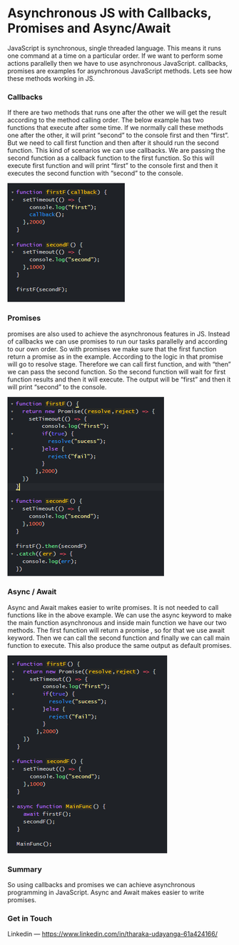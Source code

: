 # Asynchronous JS with Callbacks, Promises and Async/Await
JavaScript is synchronous, single threaded language. This means it runs one command at a time on a particular order. If we want to perform some actions parallelly then we have to use asynchronous JavaScript. callbacks, promises are examples for asynchronous JavaScript methods. Lets see how these methods working in JS.

### Callbacks
If there are two methods that runs one after the other we will get the result according to the method calling order. The below example has two functions that execute after some time. If we normally call these methods one after the other, it will print “second” to the console first and then “first”. But we need to call first function and then after it should run the second function. This kind of scenarios we can use callbacks. We are passing the second function as a callback function to the first function. So this will execute first function and will print “first” to the console first and then it executes the second function with “second” to the console.

![Alt text](/images/callback.PNG?raw=true "Optional Title")

### Promises
promises are also used to achieve the asynchronous features in JS. Instead of callbacks we can use promises to run our tasks parallelly and according to our own order. So with promises we make sure that the first function return a promise as in the example. According to the logic in that promise will go to resolve stage. Therefore we can call first function, and with “then” we can pass the second function. So the second function will wait for first function results and then it will execute. The output will be “first” and then it will print “second” to the console.

![Alt text](/images/promise%20normal.PNG?raw=true "Optional Title")

### Async / Await
Async and Await makes easier to write promises. It is not needed to call functions like in the above example. We can use the async keyword to make the main function asynchronous and inside main function we have our two methods. The first function will return a promise , so for that we use await keyword. Then we can call the second function and finally we can call main function to execute. This also produce the same output as default promises.

![Alt text](/images/async%20await.PNG?raw=true "Optional Title")

### Summary
So using callbacks and promises we can achieve asynchronous programming in JavaScript. Async and Await makes easier to write promises.

### Get in Touch
Linkedin — https://www.linkedin.com/in/tharaka-udayanga-61a424166/
